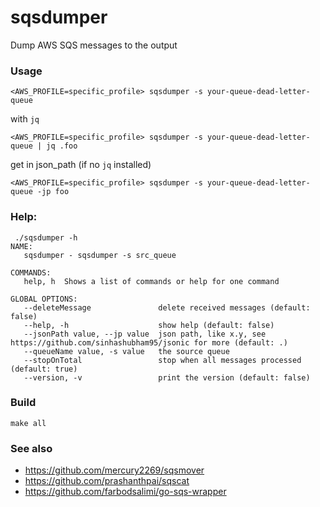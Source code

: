 # sqsdumper

Dump AWS SQS messages to the output

### Usage
```shell
<AWS_PROFILE=specific_profile> sqsdumper -s your-queue-dead-letter-queue 
```
with `jq`

```shell
<AWS_PROFILE=specific_profile> sqsdumper -s your-queue-dead-letter-queue | jq .foo
```

get in json_path (if no `jq` installed)

```shell
<AWS_PROFILE=specific_profile> sqsdumper -s your-queue-dead-letter-queue -jp foo
```


### Help:

```shell
 ./sqsdumper -h                                                                                                 
NAME:
   sqsdumper - sqsdumper -s src_queue

COMMANDS:
   help, h  Shows a list of commands or help for one command

GLOBAL OPTIONS:
   --deleteMessage               delete received messages (default: false)
   --help, -h                    show help (default: false)
   --jsonPath value, --jp value  json path, like x.y, see https://github.com/sinhashubham95/jsonic for more (default: .)
   --queueName value, -s value   the source queue
   --stopOnTotal                 stop when all messages processed (default: true)
   --version, -v                 print the version (default: false)

```

### Build

```shell
make all
```

### See also

 * https://github.com/mercury2269/sqsmover
 * https://github.com/prashanthpai/sqscat
 * https://github.com/farbodsalimi/go-sqs-wrapper